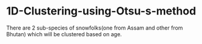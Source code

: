 # 1D-Clustering-using-Otsu-s-method
There are 2 sub-species of snowfolks(one from Assam and other from Bhutan) which will be clustered based on age.
